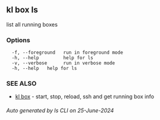 ## kl box ls

list all running boxes



### Options

```
  -f, --foreground   run in foreground mode
  -h, --help         help for ls
  -v, --verbose      run in verbose mode
  -h, --help   help for ls
```

### SEE ALSO

* [kl box](kl_box.md)  - start, stop, reload, ssh and get running box info

###### Auto generated by ls CLI on 25-June-2024
